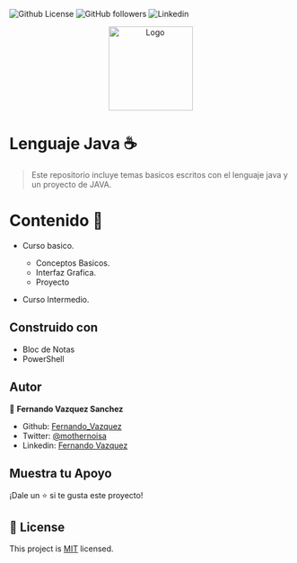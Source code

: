![Github License](https://img.shields.io/badge/LICENCE-MIT-red)
![GitHub followers](https://img.shields.io/github/followers/Chilangdon20?color=Pink&label=Follow%21)
![Linkedin](https://img.shields.io/badge/Social-Linkedin-9cf)
<p align="center">
  <a href="#">
    <img src="https://user-images.githubusercontent.com/61173776/85869395-3a088800-b791-11ea-83a3-5855cfc1a321.jpeg" alt="Logo" width="150" height="150">
  </a>

# Lenguaje Java ☕

> Este repositorio incluye temas basicos escritos con el lenguaje java y un proyecto de JAVA.

# Contenido 🤖

* Curso basico.
  - Conceptos Basicos.
  - Interfaz Grafica.
  - Proyecto

* Curso Intermedio.


## Construido con

- Bloc de Notas
- PowerShell



## Autor

👤 **Fernando Vazquez Sanchez**

- Github: [Fernando_Vazquez](https://github.com/Chilangdon20)
- Twitter: [@mothernoisa](https://twitter.com/mothernoisa?s=09&fbclid=IwAR0q1edvYvE9f1GtXzo5sK8WTBFZqpd6g1yGIVGtF4CLUYwSBOaUKziNEKg)
- Linkedin: [Fernando Vazquez](https://www.linkedin.com/in/fernando-vázquez-058189177/)


## Muestra tu Apoyo

¡Dale un ⭐️ si te gusta este proyecto!



## 📝 License

This project is [MIT](lic.url) licensed.


